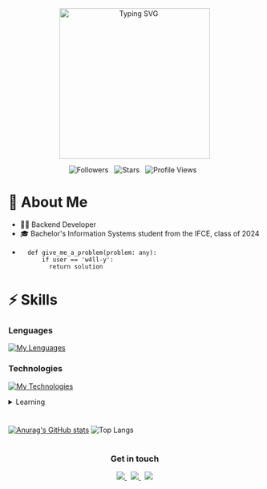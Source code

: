 <div align='center'>
  <a href="https://git.io/typing-svg" align='center' width=1000><img width=300 align='center' src="https://readme-typing-svg.herokuapp.com?font=Consolas&size=30&duration=4000&pause=1500&color=F7F4F4&width=305&lines=Hi%2C+I'm+w4ll-y%F0%9F%91%8B+;Hi%2C+I'm+Wallacy%F0%9F%91%8B+" alt="Typing SVG" /></a>

  ![Followers](https://img.shields.io/github/followers/w4ll-y?label=Followers&style=flat) &nbsp;
  ![Stars](https://img.shields.io/github/stars/w4ll-y?label=Stars&style=flat) &nbsp;
  ![Profile Views](https://komarev.com/ghpvc/?username=w4ll-y&color=blue&style=flat) &nbsp;
</div>



# 📖 About Me

- 👨‍💻 Backend Developer
- 🎓 Bachelor's Information Systems student from the IFCE, class of 2024
-
  ```
    def give_me_a_problem(problem: any):
        if user == 'w4ll-y':
          return solution 
  ```

# ⚡ Skills

### Lenguages

[![My Lenguages](https://skillicons.dev/icons?i=php,ts,py,mysql&perline=4)](https://skillicons.dev)

### Technologies
[![My Technologies](https://skillicons.dev/icons?i=laravel,nextjs,react,django,docker,git,github&perline=4)](https://skillicons.dev)

<details>
  <summary>Learning</summary>
  
  [![My Skills](https://skillicons.dev/icons?i=java,spring,postgres&perline=3)](https://skillicons.dev)
</details>

<h1></h1>

<div align='left'>
  
[![Anurag's GitHub stats](https://github-readme-stats.vercel.app/api?username=w4ll-y)](https://github.com/anuraghazra/github-readme-stats)
![Top Langs](https://github-readme-stats.vercel.app/api/top-langs/?username=w4ll-y&layout=compact)

</div>

<h1></h1>

<h3 align='center'>Get in touch</h3>

<div align='center'>
  <a href='https://www.linkedin.com/in/wallacy-ramalho-dev/'>
  <img src='https://img.shields.io/badge/LinkedIn-0077B5?style=for-the-badge&logo=linkedin&logoColor=white' />
  </a>
  &nbsp;
  <a href='mailto:seuemail@exemplo.com'>
  <img src='https://img.shields.io/badge/Gmail-D14836?style=for-the-badge&logo=gmail&logoColor=white' />
  </a>
  &nbsp;
  <a href='https://www.instagram.com/j_w4ll_y/'>
  <img src='https://img.shields.io/badge/Instagram-E4405F?style=for-the-badge&logo=instagram&logoColor=white' />
  </a>
</div>
